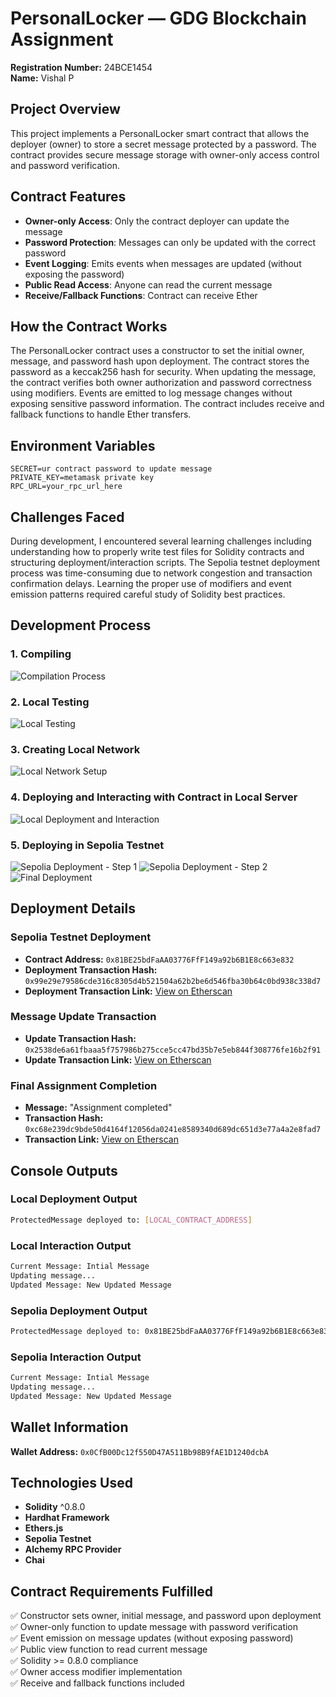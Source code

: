 # PersonalLocker — GDG Blockchain Assignment

**Registration Number:** 24BCE1454  
**Name:** Vishal P

## Project Overview

This project implements a PersonalLocker smart contract that allows the deployer (owner) to store a secret message protected by a password. The contract provides secure message storage with owner-only access control and password verification.

## Contract Features

- **Owner-only Access**: Only the contract deployer can update the message
- **Password Protection**: Messages can only be updated with the correct password
- **Event Logging**: Emits events when messages are updated (without exposing the password)
- **Public Read Access**: Anyone can read the current message
- **Receive/Fallback Functions**: Contract can receive Ether

## How the Contract Works

The PersonalLocker contract uses a constructor to set the initial owner, message, and password hash upon deployment. The contract stores the password as a keccak256 hash for security. When updating the message, the contract verifies both owner authorization and password correctness using modifiers. Events are emitted to log message changes without exposing sensitive password information. The contract includes receive and fallback functions to handle Ether transfers.

## Environment Variables

```env
SECRET=ur contract password to update message
PRIVATE_KEY=metamask private key
RPC_URL=your_rpc_url_here
```
## Challenges Faced

During development, I encountered several learning challenges including understanding how to properly write test files for Solidity contracts and structuring deployment/interaction scripts. The Sepolia testnet deployment process was time-consuming due to network congestion and transaction confirmation delays. Learning the proper use of modifiers and event emission patterns required careful study of Solidity best practices.

## Development Process

### 1. Compiling
![Compilation Process](/Images/image.png)

### 2. Local Testing
![Local Testing](/Images/image-1.png)

### 3. Creating Local Network
![Local Network Setup](/Images/image-5.png)

### 4. Deploying and Interacting with Contract in Local Server
![Local Deployment and Interaction](/Images/image-4.png)

### 5. Deploying in Sepolia Testnet
![Sepolia Deployment - Step 1](/Images/image-3.png)
![Sepolia Deployment - Step 2](/Images/image-2.png)
![Final Deployment](/Images/image6.png)

## Deployment Details

### Sepolia Testnet Deployment
- **Contract Address:** `0x81BE25bdFaAA03776FfF149a92b6B1E8c663e832`
- **Deployment Transaction Hash:** `0x99e29e79586cde316c8305d4b521504a62b2be6d546fba30b64c0bd938c338d7`
- **Deployment Transaction Link:** [View on Etherscan](https://sepolia.etherscan.io/tx/0x99e29e79586cde316c8305d4b521504a62b2be6d546fba30b64c0bd938c338d7)

### Message Update Transaction
- **Update Transaction Hash:** `0x2538de6a61fbaaa5f757986b275cce5cc47bd35b7e5eb844f308776fe16b2f91`
- **Update Transaction Link:** [View on Etherscan](https://sepolia.etherscan.io/tx/0x2538de6a61fbaaa5f757986b275cce5cc47bd35b7e5eb844f308776fe16b2f91)

### Final Assignment Completion
- **Message:** "Assignment completed"
- **Transaction Hash:** `0xc68e239dc9bde50d4164f12056da0241e8589340d689dc651d3e77a4a2e8fad7`
- **Transaction Link:** [View on Etherscan](https://sepolia.etherscan.io/tx/0xc68e239dc9bde50d4164f12056da0241e8589340d689dc651d3e77a4a2e8fad7)
## Console Outputs

### Local Deployment Output
```bash
ProtectedMessage deployed to: [LOCAL_CONTRACT_ADDRESS]
```

### Local Interaction Output
```bash
Current Message: Intial Message
Updating message...
Updated Message: New Updated Message
```

### Sepolia Deployment Output
```bash
ProtectedMessage deployed to: 0x81BE25bdFaAA03776FfF149a92b6B1E8c663e832
```

### Sepolia Interaction Output
```bash
Current Message: Intial Message
Updating message...
Updated Message: New Updated Message
```

## Wallet Information
**Wallet Address:** `0x0CfB00Dc12f550D47A511Bb98B9fAE1D1240dcbA`

## Technologies Used

- **Solidity** ^0.8.0
- **Hardhat Framework**
- **Ethers.js**
- **Sepolia Testnet**
- **Alchemy RPC Provider**
- **Chai**

## Contract Requirements Fulfilled

✅ Constructor sets owner, initial message, and password upon deployment  
✅ Owner-only function to update message with password verification  
✅ Event emission on message updates (without exposing password)  
✅ Public view function to read current message  
✅ Solidity >= 0.8.0 compliance  
✅ Owner access modifier implementation  
✅ Receive and fallback functions included